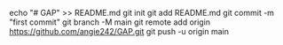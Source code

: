 echo "# GAP" >> README.md
git init
git add README.md
git commit -m "first commit"
git branch -M main
git remote add origin https://github.com/angie242/GAP.git
git push -u origin main
